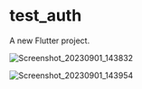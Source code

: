 # test_auth

A new Flutter project.

![Screenshot_20230901_143832](https://github.com/AlinaMatsyash/test_auth/assets/40697299/6bb407e2-0668-45f5-a5fd-ef0741a89ce9)

![Screenshot_20230901_143954](https://github.com/AlinaMatsyash/test_auth/assets/40697299/8df3261e-dcd3-4a40-938f-336593f97b71)

